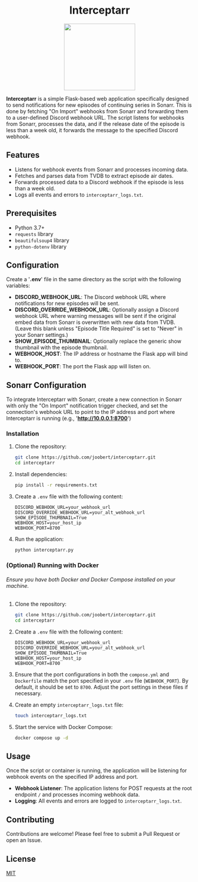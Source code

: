 <h1 align="center">
  Interceptarr
</h1>

<p align="center">
  <img width="192" height="180" src="https://i.imgur.com/EnrnpKp.png">
</p>

**Interceptarr** is a simple Flask-based web application specifically designed to send notifications for new episodes of continuing series in Sonarr. This is done by fetching "On Import" webhooks from Sonarr and forwarding them to a user-defined Discord webhook URL. The script listens for webhooks from Sonarr, processes the data, and if the release date of the episode is less than a week old, it forwards the message to the specified Discord webhook.

## Features

- Listens for webhook events from Sonarr and processes incoming data.
- Fetches and parses data from TVDB to extract episode air dates.
- Forwards processed data to a Discord webhook if the episode is less than a week old.
- Logs all events and errors to `interceptarr_logs.txt`.

## Prerequisites

- Python 3.7+
- `requests` library
- `beautifulsoup4` library
- `python-dotenv` library

## Configuration

Create a '**.env**' file in the same directory as the script with the following variables:
- **DISCORD_WEBHOOK_URL**: The Discord webhook URL where notifications for new episodes will be sent.
- **DISCORD_OVERRIDE_WEBHOOK_URL**: Optionally assign a Discord webhook URL where warning messages will be sent if the original embed data from Sonarr is overwritten with new data from TVDB. (Leave this blank unless "Episode Title Required" is set to "Never" in your Sonarr settings.)
- **SHOW_EPISODE_THUMBNAIL**: Optionally replace the generic show thumbnail with the episode thumbnail.
- **WEBHOOK_HOST**: The IP address or hostname the Flask app will bind to.
- **WEBHOOK_PORT**: The port the Flask app will listen on.

## Sonarr Configuration

To integrate Interceptarr with Sonarr, create a new connection in Sonarr with only the "On Import" notification trigger checked, and set the connection's webhook URL to point to the IP address and port where Interceptarr is running (e.g., '**http://10.0.0.1:8700**')

### Installation

1. Clone the repository:
    ```sh
    git clone https://github.com/joobert/interceptarr.git
    cd interceptarr
    ```

2. Install dependencies:
    ```sh
    pip install -r requirements.txt
    ```

3. Create a `.env` file with the following content:
    ```env
    DISCORD_WEBHOOK_URL=your_webhook_url
    DISCORD_OVERRIDE_WEBHOOK_URL=your_alt_webhook_url
    SHOW_EPISODE_THUMBNAIL=True
    WEBHOOK_HOST=your_host_ip
    WEBHOOK_PORT=8700
    ```

4. Run the application:
    ```sh
    python interceptarr.py
    ```

### (Optional) Running with Docker

###### Ensure you have both Docker and Docker Compose installed on your machine.

1. Clone the repository:
    ```sh
    git clone https://github.com/joobert/interceptarr.git
    cd interceptarr
    ```

2. Create a `.env` file with the following content:
    ```env
    DISCORD_WEBHOOK_URL=your_webhook_url
    DISCORD_OVERRIDE_WEBHOOK_URL=your_alt_webhook_url
    SHOW_EPISODE_THUMBNAIL=True
    WEBHOOK_HOST=your_host_ip
    WEBHOOK_PORT=8700
    ```

3. Ensure that the port configurations in both the `compose.yml` and `Dockerfile` match the port specified in your `.env` file (`WEBHOOK_PORT`). By default, it should be set to `8700`. Adjust the port settings in these files if necessary.  

4. Create an empty `interceptarr_logs.txt` file:
    ```sh
    touch interceptarr_logs.txt
    ```

5. Start the service with Docker Compose:
    ```sh
    docker compose up -d
    ```

## Usage

Once the script or container is running, the application will be listening for webhook events on the specified IP address and port.

- **Webhook Listener**: The application listens for POST requests at the root endpoint `/` and processes incoming webhook data.
- **Logging**: All events and errors are logged to `interceptarr_logs.txt`.

## Contributing

Contributions are welcome! Please feel free to submit a Pull Request or open an Issue.

## License

[MIT](https://choosealicense.com/licenses/mit/)
